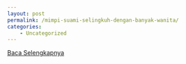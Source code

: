 ```yaml
---
layout: post
permalink: /mimpi-suami-selingkuh-dengan-banyak-wanita/
categories:
    - Uncategorized
---
```


[Baca Selengkapnya](/07)